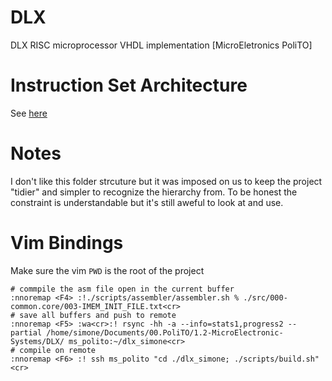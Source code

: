 # DLX
DLX RISC microprocessor VHDL implementation  [MicroEletronics PoliTO]

# Instruction Set Architecture
See [here](./doc/isa.md)

# Notes 
I don't like this folder strcuture but it was imposed on us to keep the project "tidier" and simpler to recognize the hierarchy from. 
To be honest the constraint is understandable but it's still aweful to look at and use.

# Vim Bindings
Make sure the vim `PWD` is the root of the project
```
# commpile the asm file open in the current buffer
:nnoremap <F4> :!./scripts/assembler/assembler.sh % ./src/000-common.core/003-IMEM_INIT_FILE.txt<cr>
# save all buffers and push to remote
:nnoremap <F5> :wa<cr>:! rsync -hh -a --info=stats1,progress2 --partial /home/simone/Documents/00.PoliTO/1.2-MicroElectronic-Systems/DLX/ ms_polito:~/dlx_simone<cr>
# compile on remote
:nnoremap <F6> :! ssh ms_polito "cd ./dlx_simone; ./scripts/build.sh"<cr>
```
